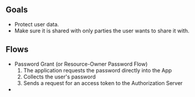 ## Goals
- Protect user data.
- Make sure it is shared with only parties the user wants to share it with.
## Flows
- Password Grant (or Resource-Owner Password Flow)
	1. The application requests the password directly into the App
	2. Collects the user's password
	3. Sends a request for an access token to the Authorization Server
- 